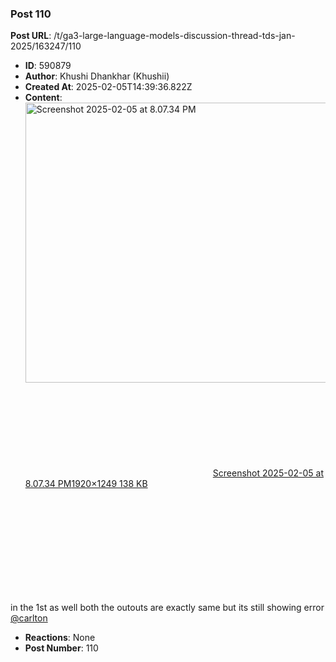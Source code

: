 ### Post 110
**Post URL**: /t/ga3-large-language-models-discussion-thread-tds-jan-2025/163247/110
- **ID**: 590879
- **Author**: Khushi Dhankhar (Khushii)
- **Created At**: 2025-02-05T14:39:36.822Z
- **Content**:  
  <div class="lightbox-wrapper"><a class="lightbox" href="https://europe1.discourse-cdn.com/flex013/uploads/iitm/original/3X/f/3/f31ec62b15083018d37a532147aa73e9006987e1.jpeg" data-download-href="/uploads/short-url/yGJXqwyV1gasQznp2gjpPyPr2uZ.jpeg?dl=1" title="Screenshot 2025-02-05 at 8.07.34 PM" rel="noopener nofollow ugc"><img src="https://europe1.discourse-cdn.com/flex013/uploads/iitm/optimized/3X/f/3/f31ec62b15083018d37a532147aa73e9006987e1_2_690x448.jpeg" alt="Screenshot 2025-02-05 at 8.07.34 PM" data-base62-sha1="yGJXqwyV1gasQznp2gjpPyPr2uZ" width="690" height="448" srcset="https://europe1.discourse-cdn.com/flex013/uploads/iitm/optimized/3X/f/3/f31ec62b15083018d37a532147aa73e9006987e1_2_690x448.jpeg, https://europe1.discourse-cdn.com/flex013/uploads/iitm/optimized/3X/f/3/f31ec62b15083018d37a532147aa73e9006987e1_2_1035x672.jpeg 1.5x, https://europe1.discourse-cdn.com/flex013/uploads/iitm/optimized/3X/f/3/f31ec62b15083018d37a532147aa73e9006987e1_2_1380x896.jpeg 2x" data-dominant-color="283032"><div class="meta"><svg class="fa d-icon d-icon-far-image svg-icon" aria-hidden="true"><use href="#far-image"></use></svg><span class="filename">Screenshot 2025-02-05 at 8.07.34 PM</span><span class="informations">1920×1249 138 KB</span><svg class="fa d-icon d-icon-discourse-expand svg-icon" aria-hidden="true"><use href="#discourse-expand"></use></svg></div></a></div><br>
in the 1st as well both the outouts are exactly same but its still showing error<br>
<a class="mention" href="/u/carlton">@carlton</a>
- **Reactions**: None
- **Post Number**: 110

